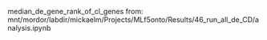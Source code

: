 median_de_gene_rank_of_cl_genes from: mnt/mordor/labdir/mickaelm/Projects/MLf5onto/Results/46_run_all_de_CD/analysis.ipynb